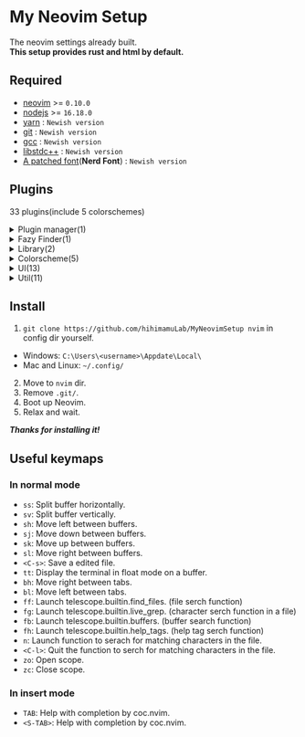 # **My Neovim Setup**
The neovim settings already built. <br>
**This setup provides rust and html by default.**

## **Required**
- [neovim](https://neovim.io) >= `0.10.0`
- [nodejs](https://nodejs.org/en) >= `16.18.0`
- [yarn](https://yarnpkg.com) : `Newish version`
- [git](https://git-scm.com) : `Newish version`
- [gcc](https://gcc.gnu.org) : `Newish version`
- [libstdc++](https://gcc.gnu.org/onlinedocs/libstdc++/) : `Newish version`
- [A patched font](https://www.nerdfonts.com)(**Nerd Font**) : `Newish version`

## **Plugins**
33 plugins(include 5 colorschemes)
<details><summary>Plugin manager(1)</summary>

- [lazy.nvim](https://github.com/folke/lazy.nvim)
  - Really modern plugin manager.
  - Creater: [folke](https://github.com/folke)

</details>

<details><summary>Fazy Finder(1)</summary>

- [telescope.nvim](https://github.com/nvim-telescope/telescope.nvim)
  - The plugin provides a fazy finder function for files.
  - Creater: [nvim-telescope](https://github.com/nvim-telescope)

</details>

<details><summary>Library(2)</summary>

- [nui.nvim](https://github.com/MunifTanjim/nui.nvim)
  - The plugin adds UI component library for neovim.
  - Creater: [MunifTanjim](https://github.com/MunifTanjim)
- [plenary.nvim](https://github.com/nvim-lua/plenary.nvim)
  - The plugin adds many lua functions.
  - Creater: [nvim-lua](https://github.com/nvim-lua)

</details>

<details><summary>Colorscheme(5)</summary>

- [everforest-nvim](https://github.com/neanias/everforest-nvim)
  - Creater: [neanias](https://github.com/neanias)
- [vim-gotham](https://github.com/whatyouhide/vim-gotham)
  - Creater: [whatyouhide](https://github.com/whatyouhide)
- [molokai](https://github.com/tomasr/molokai)
  - Creater: [tomasr](https://github.com/tomasr/molokai)
- [onedarkpro.nvim](https://github.com/olimorris/onedarkpro.nvim)(**Default**)
  - Creater: [olimorris](https://github.com/olimorris)
- [tokyonight.nvim](https://github.com/folke/tokyonight.nvim)
  - Creater: [folke](https://github.com/folke)

</details>



<details><summary>UI(13)</summary>

- [bufferline.nvim](https://github.com/akinsho/bufferline.nvim)
  - The plugin decorates tabline.
  - Creater: [akinsho](https://github.com/akinsho)
- [nvim-colorizer.lua](https://github.com/norcalli/nvim-colorizer.lua)
  - The plugin highlights a color code on the source code.
  - Creater: [norcalli](https://github.com/norcalli)
- [gitsigns.nvim](https://github.com/lewis6991/gitsigns.nvim)
  - The plugin decoretes the buffer with git diffs.
  - Creater: [lewis691](https://github.com/lewis6991)
- [hlchunk.nvim](https://github.com/shellRaining/hlchunk.nvim)
  - The plugin shows scope.
  - Creater: [shellRaining](https://github.com/shellRaining)
- [lualine.nvim](https://github.com/nvim-lualine/lualine.nvim)
  - The plugin decorates statusline.
  - Creater: [nvim-lualine](https://github.com/nvim-lualine)
- [vim-matchup](https://github.com/andymass/vim-matchup)
  - The plugin highlights scope.
  - Creater: [andymass](https://github.com/andymass)
- [neo-tree.nvim](https://github.com/nvim-neo-tree/neo-tree.nvim)
  - The plugin shows file tree next to buffer.
  - Creater: [nvim-neo-tree](https://github.com/nvim-neo-tree)
- [noice.nvim](https://github.com/folke/noice.nvim)
  - The plugin replaces the UI for `messages`, `cmdline`, and `popupmenu`.
  - Creater: [folke](https://github.com/folke)
- [nvim-notify](https://github.com/rcarriga/nvim-notify)
  - The plugin adds a fancy, configurable, notification manager for Neovim.
  - Creater: [rcarriga](https://github.com/rcarriga)
- [nvim-web-devicons](https://github.com/nvim-tree/nvim-web-devicons)
  - The plugin adds a lot of icons.
  - Creater: [nvim-tree](https://github.com/nvim-tree)
- [nvim-scrollbar](https://github.com/petertriho/nvim-scrollbar)
  - The plugin shows scrollbar on buffer right side.
  - Creater: [petertriho](https://github.com/petertriho)
- [nvim-treesitter-context](https://github.com/nvim-treesitter/nvim-treesitter-context)
  - The plugin shows source code context on the top of the buffer.
  - Creater: [nvim-treesitter](https://github.com/nvim-treesitter)
- [nvim-treesitter](https://github.com/nvim-treesitter/nvim-treesitter)
  - The plugin highlights syntax.
  - Creater: [nvim-treesitter](https://github.com/nvim-treesitter)

</details>

<details><summary>Util(11)</summary>

- [nvim-ts-autotag](https://github.com/windwp/nvim-ts-autotag)
  - The plugin adds functions to `autoclose` and `autorename` html tags.
  - Creater: [windwp](https://github.com/windwp)
- [coc.nvim](https://github.com/neoclide/coc.nvim)
  - The plugin provides lsp completions and snipets with nodejs.
  - Creater: [neoclide](https://github.com/neoclide)
- [luv](https://github.com/luvit/luv)
  - The plugin provides bare libuv bindings for lua.
  - Creater: [luvit](https://github.com/luvit)
- [markdown-preview.nvim](https://github.com/iamcco/markdown-preview.nvim)
  - The plugin provides a markdown preview function.
  - Creater: [iamcco](https://github.com/iamcco)
- [nvim-autopairs](https://github.com/windwp/nvim-autopairs)
  - The prugin provides a powerful autopair function.
  - Creater: [windwp](https://github.com/windwp)
- [nvim-hlslens](https://github.com/kevinhwang91/nvim-hlslens)
  - The plugin highlights words serched.
  - Creater: [kevinhwang91](https://github.com/kevinhwang91)
- [nvim-ufo](https://github.com/kevinhwang91/nvim-ufo)
  - The plugin provides to close and open scope function.
  - Creater: [kevinhwang91](https://github.com/kevinhwang91)
- [promise-async](https://github.com/kevinhwang91/promise-async)
  - The plugin provides async system.
  - Creater: [kevinhwang91](https://github.com/kevinhwang91)
- [rust.vim](https://github.com/rust-lang/rust.vim)
  - The plugin provides many tools about rust.
  - Creater: [rust-lang](https://github.com/rust-lang)
- [tabset.nvim](https://github.com/FotiadisM/tabset.nvim)
  - The plugin sets tabstop for each filetype.
  - Creater: [FotiadisM](https://github.com/FotiadisM)
- [toggleterm.nvim](https://github.com/akinsho/toggleterm.nvim)
  - The plugin provides an easy way to manage multiple terminal functions.
  - Creater: [akinsho](https://github.com/akinsho)

</details>

## **Install**
1. ```git clone https://github.com/hihimamuLab/MyNeovimSetup nvim```
in config dir yourself. <br>
- Windows: `C:\Users\<username>\Appdate\Local\`
- Mac and Linux: `~/.config/`
2. Move to `nvim` dir.
3. Remove `.git/`.
4. Boot up Neovim.
5. Relax and wait.

_**Thanks for installing it!**_

## **Useful keymaps**
### In normal mode
- `ss`: Split buffer horizontally.
- `sv`: Split buffer vertically.
- `sh`: Move left between buffers.
- `sj`: Move down between buffers.
- `sk`: Move up between buffers.
- `sl`: Move right between buffers.
- `<C-s>`: Save a edited file.
- `tt`: Display the terminal in float mode on a buffer.
- `bh`: Move right between tabs.
- `bl`: Move left between tabs.
- `ff`: Launch telescope.builtin.find_files. (file serch function)
- `fg`: Launch telescope.builtin.live_grep. (character serch function in a file)
- `fb`: Launch telescope.builtin.buffers. (buffer search function)
- `fh`: Launch telescope.builtin.help_tags. (help tag serch function)
- `n`: Launch function to serach for matching characters in the file.
- `<C-l>`: Quit the function to serch for matching characters in the file.
- `zo`: Open scope.
- `zc`: Close scope.
### In insert mode
- `TAB`: Help with completion by coc.nvim.
- `<S-TAB>`: Help with completion by coc.nvim.